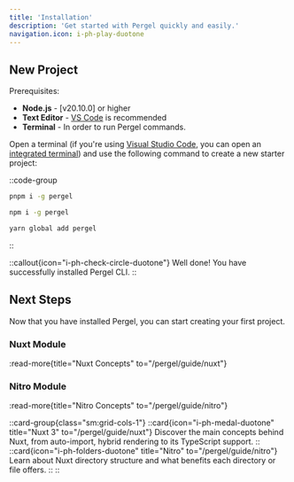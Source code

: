 ```yaml
---
title: 'Installation'
description: 'Get started with Pergel quickly and easily.'
navigation.icon: i-ph-play-duotone
---
```


## New Project

Prerequisites:

- **Node.js** - [v20.10.0] or higher
- **Text Editor** - [VS Code](https://code.visualstudio.com/) is recommended
- **Terminal** - In order to run Pergel commands.

Open a terminal (if you're using [Visual Studio Code](https://code.visualstudio.com), you can open an [integrated terminal](https://code.visualstudio.com/docs/editor/integrated-terminal)) and use the following command to create a new starter project:

::code-group
```sh [pnpm]
pnpm i -g pergel
```

```bash [npm]
npm i -g pergel

```

```sh [yarn]
yarn global add pergel

```
::

::callout{icon="i-ph-check-circle-duotone"}
Well done! You have successfully installed Pergel CLI.
::

## Next Steps

Now that you have installed Pergel, you can start creating your first project.

### Nuxt Module

:read-more{title="Nuxt Concepts" to="/pergel/guide/nuxt"}

### Nitro Module

:read-more{title="Nitro Concepts" to="/pergel/guide/nitro"}

::card-group{class="sm:grid-cols-1"}
  ::card{icon="i-ph-medal-duotone" title="Nuxt 3" to="/pergel/guide/nuxt"}
  Discover the main concepts behind Nuxt, from auto-import, hybrid rendering to its TypeScript support.
  ::
  ::card{icon="i-ph-folders-duotone" title="Nitro" to="/pergel/guide/nitro"}
  Learn about Nuxt directory structure and what benefits each directory or file offers.
  ::
::